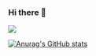 ### Hi there 👋

![](https://github-readme-stats.vercel.app/api?username=lazaaq&show_icons=true&count_private=true&theme=highcontrast&include_all_commits=true)

[![Anurag's GitHub stats](https://github-readme-stats.vercel.app/api?username=lazaaq)](https://github.com/anuraghazra/github-readme-stats)

<!--
**lazaaq/lazaaq** is a ✨ _special_ ✨ repository because its `README.md` (this file) appears on your GitHub profile.

Here are some ideas to get you started:

- 🔭 I’m currently working on ...
- 🌱 I’m currently learning ...
- 👯 I’m looking to collaborate on ...
- 🤔 I’m looking for help with ...
- 💬 Ask me about ...
- 📫 How to reach me: ...
- 😄 Pronouns: ...
- ⚡ Fun fact: ...
-->

